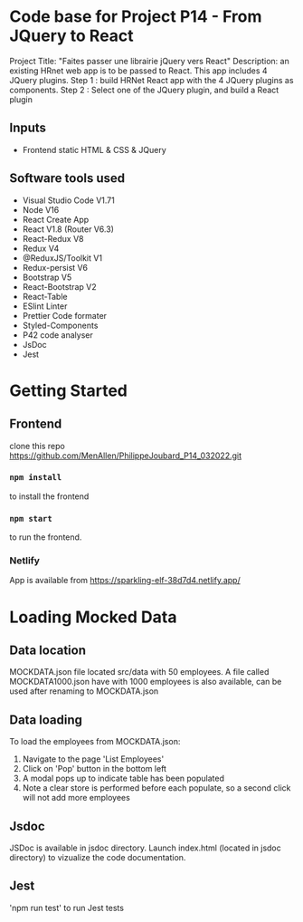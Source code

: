 # Code base for Project P14 - From JQuery to React
Project Title: "Faites passer une librairie jQuery vers React"
Description: an existing HRnet web app is to be passed to React. This app includes 4 JQuery plugins.
Step 1 : build HRNet React app with the 4 JQuery plugins as components.
Step 2 : Select one of the JQuery plugin, and build a React plugin

## Inputs
 - Frontend static HTML & CSS & JQuery

## Software tools used
 - Visual Studio Code V1.71
 - Node V16
 - React Create App
 - React V1.8 (Router V6.3)
 - React-Redux V8
 - Redux V4
 - @ReduxJS/Toolkit V1
 - Redux-persist V6
 - Bootstrap V5
 - React-Bootstrap V2
 - React-Table
 - ESlint Linter
 - Prettier Code formater
 - Styled-Components
 - P42 code analyser
 - JsDoc
 - Jest


# Getting Started

## Frontend
clone this repo https://github.com/MenAllen/PhilippeJoubard_P14_032022.git
### `npm install`
to install the frontend
### `npm start`
to run the frontend.
### Netlify
App is available from https://sparkling-elf-38d7d4.netlify.app/

# Loading Mocked Data

## Data location
MOCKDATA.json file located src/data with 50 employees.
A file called MOCKDATA1000.json have with 1000 employees is also available, can be used after renaming to MOCKDATA.json
## Data loading
To load the employees from MOCKDATA.json:
1) Navigate to the page 'List Employees'
2) Click on 'Pop' button in the bottom left
3) A modal pops up to indicate table has been populated
4) Note a clear store is performed before each populate, so a second click will not add more employees

## Jsdoc
JSDoc is available in jsdoc directory. Launch index.html (located in jsdoc directory) to vizualize the code documentation.

## Jest
'npm run test' to run Jest tests 

